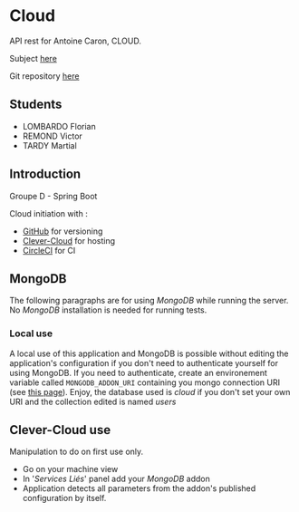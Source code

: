 # Cloud
API rest for Antoine Caron, CLOUD.

Subject [here](https://slashgear.github.io/cloud/)

Git repository [here](https://www.github.com/Amoshalt/Cloud)

## Students
 - LOMBARDO Florian
 - REMOND Victor
 - TARDY Martial

## Introduction
Groupe D - Spring Boot

Cloud initiation with : 
 * [GitHub](https://www.github.com) for versioning
 * [Clever-Cloud](https://www.clever-cloud.com/en/) for hosting
 * [CircleCI](https://circleci.com/) for CI

## MongoDB

The following paragraphs are for using *MongoDB* while running the server. No *MongoDB* installation is needed for running tests.

### Local use
A local use of this application and MongoDB is possible without editing the application's configuration if you don't need to authenticate yourself for using MongoDB.
If you need to authenticate, create an environement variable called `MONGODB_ADDON_URI` containing you mongo connection URI (see [this page](http://www.mongoing.com/docs/reference/connection-string.html)).
Enjoy, the database used is *cloud* if you don't set your own URI and the collection edited is named *users*

## Clever-Cloud use
Manipulation to do on first use only.
 * Go on your machine view
 * In '*Services Liés*' panel add your *MongoDB* addon
 * Application detects all parameters from the addon's published configuration by itself.
